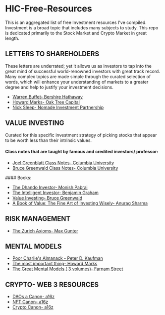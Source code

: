 # HIC-Free-Resources

This is an aggregated list of free Investment resources I've compiled.
Investment is a broad topic that includes many subjects to study. This repo is dedicated primarily to the Stock Market and Crypto Market in great length. 

## LETTERS TO SHAREHOLDERS 
 These letters are underrated; yet it allows us as investors to tap into the great mind of successful world-renowned investors with great track record. Many complex topics are made simple through the curated selection of words, which will enhance your understanding of markets to a greater degree and help to justify your investment decisions.

<ul>
  <li><a href = "https://www.berkshirehathaway.com/letters/letters.html"> Warren Buffet- Bershire Hathaway</a></li>
  <li><a href = "https://www.oaktreecapital.com/insights/memos"> Howard Marks- Oak Tree Capital</a></li>
  <li><a href = "https://igyfoundation.org.uk/wp-content/uploads/2021/03/Full_Collection_Nomad_Letters_.pdf"> Nick Sleep- Nomade Investment Partnership</a></li>
</ul>

## VALUE INVESTING
  Curated for this specific investment strategy of picking stocks that appear to be worth less than their intrinsic values.
  
  #### Class notes that are taught by famous and credited investors/ professor:
 <ul>
  <li><a href = "https://focusedcompounding.com/wp-content/uploads/2018/03/Joel-Greenblatt-Class.pdf"> Joel Greenblatt Class Notes- Columbia University</a></li>
  <li><a href = "http://csinvesting.org/wp-content/uploads/2012/06/greenwald-vi-process-foundation_final.pdf">Bruce Greenwald Class Notes- Columbia University</a></li>
</ul>
  #### Books:
 <ul>
  <li><a href = "https://www.amazon.ca/Dhandho-Investor-Low-Risk-Paperback-Investing/dp/B07RY75NGR/ref=sr_1_2?crid=JKPR8XVRHWDS&keywords=dhando+investor&qid=1658285179&sprefix=dhando+investo%2Caps%2C134&sr=8-2"> The Dhando Investor- Monish Pabrai</a></li>
  <li><a href = "https://www.amazon.ca/Intelligent-Investor-Definitive-Value-Investing/dp/0060555661/ref=sr_1_4?crid=16CE0TJBBU5MR&keywords=the+intelligent+investor&qid=1658285710&s=books&sprefix=the+intelli%2Cstripbooks%2C139&sr=1-4">The Intelligent Investor- Benjamin Graham</a></li>
 <li><a href = "https://www.amazon.ca/Value-Investing-Graham-Buffett-Beyond/dp/0470116730/ref=sr_1_2?crid=26WJ80UT26Y0B&keywords=value+investing+bruce&qid=1658286839&s=books&sprefix=value+investing+bruce%2Cstripbooks%2C150&sr=1-2">Value Investing- Bruce Greenwald</a></li>
 <li><a href = "https://www.amazon.ca/Book-Value-Fine-Investing-Wisely/dp/0231175426/ref=sr_1_1?crid=3HIDBVUIBJ3CN&keywords=Book+of+Value%3A+The+Fine+Art+of+Investing+Wisely&qid=1658286913&s=books&sprefix=book+of+value+the+fine+art+of+investing+wisely%2Cstripbooks%2C207&sr=1-1">A Book of Value: The Fine Art of Investing Wisely- Anurag Sharma</a></li>
</ul>

## RISK MANAGEMENT
<ul>
 <li><a href = "https://www.amazon.ca/Zurich-Axioms-Harriman-Definitive-generations/dp/0857198726/ref=sr_1_1?crid=1Q5TOE10PRRXD&keywords=the+zurich+axioms&qid=1657911610&sprefix=the+zurich+axiom%2Caps%2C114&sr=8-1">The Zurich Axioms- Max Gunter </a> </li>
</ul>

## MENTAL MODELS
<ul>
 <li><a href ="https://www.amazon.ca/Poor-Charlies-Almanack-Expanded-Hardcover/dp/1578645018/ref=sr_1_1?crid=2VTK1TVR5TJ1W&keywords=Poor+Charlie%27s+Almanack&qid=1658285222&sprefix=poor+charlie%27s+almanack%2Caps%2C130&sr=8-1">Poor Charlie's Almanack - Peter D. Kaufman <a> </li>
 <li><a href ="https://www.amazon.ca/most-important-thing-Howard-Marks/dp/9353022797/ref=sr_1_1?crid=1S9ESARWQTB4K&keywords=the+most+important+thing&qid=1658287118&s=books&sprefix=the+most+imp%2Cstripbooks%2C133&sr=1-1">The most important thing- Howard Marks <a> </li>
 <li><a href ="https://fs.blog/tgmm/">The Great Mental Models ( 3 volumes)- Farnam Street <a> </li>
</ul>

## CRYPTO- WEB 3 RESOURCES 
 <ul>
  <li><a href="https://future.com/dao-canon/">DAOs a Canon- a16z</a> </li>
  <li><a href="https://future.com/nft-canon/">NFT Canon- a16z </a> </li>
  <li><a href="https://a16z.com/2018/02/10/crypto-readings-resources/"> Crypto Canon- a16z</a> </li>
 </ul>
  
  
